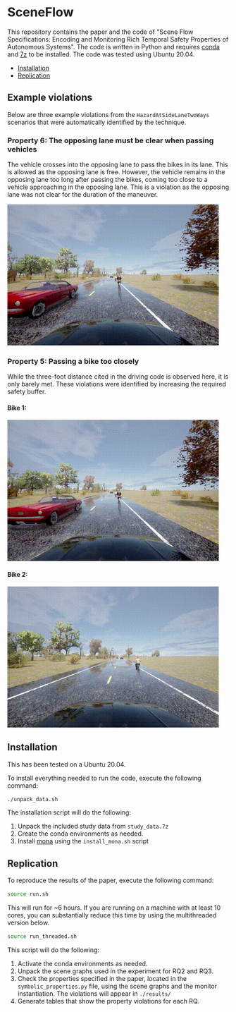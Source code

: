 # SceneFlow

This repository contains the paper and the code of "Scene Flow Specifications: Encoding and Monitoring Rich Temporal Safety Properties of Autonomous Systems". The code is written in Python and requires [conda](https://docs.anaconda.com/free/anaconda/install/linux/) and [7z](https://www.7-zip.org/download.html) to be installed. The code was tested using Ubuntu 20.04.

- [Installation](#installation)
- [Replication](#replication)

## Example violations
Below are three example violations from the `HazardAtSideLaneTwoWays` scenarios that were automatically identified by the technique.

### Property 6: The opposing lane must be clear when passing vehicles
The vehicle crosses into the opposing lane to pass the bikes in its lane. This is allowed as the opposing lane is free.
However, the vehicle remains in the opposing lane too long after passing the bikes, coming too close to a vehicle approaching in the opposing lane.
This is a violation as the opposing lane was not clear for the duration of the maneuver.

![Vehicle crosses into opposing lane to pass two bikes; does not get back into its lane fast enough when traffic comes](./videos/518.gif)

### Property 5: Passing a bike too closely
While the three-foot distance cited in the driving code is observed here, it is only barely met.
These violations were identified by increasing the required safety buffer.

#### Bike 1:
![Vehicle comes too close to a bike while passing. Bike 1](./videos/435.gif)

#### Bike 2:
![Vehicle comes too close to a bike while passing. Bike 2](./videos/476.gif)

## Installation
This has been tested on a Ubuntu 20.04.

To install everything needed to run the code, execute the following command:
```bash
./unpack_data.sh
```
The installation script will do the following:
1) Unpack the included study data from `study_data.7z`
2) Create the conda environments as needed.
3) Install [mona](https://www.brics.dk/mona/) using the `install_mona.sh` script

## Replication
To reproduce the results of the paper, execute the following command:
```bash
source run.sh
```
This will run for ~6 hours. If you are running on a machine with at least 10 cores, you can substantially reduce this time by using the multithreaded version below.
```bash
source run_threaded.sh
```

This script will do the following:
1) Activate the conda environments as needed.
2) Unpack the scene graphs used in the experiment for RQ2 and RQ3.
3) Check the properties specified in the paper, located in the `symbolic_properties.py` file, using the scene graphs and the monitor instantiation. The violations will appear in `./results/`
4) Generate tables that show the property violations for each RQ.
